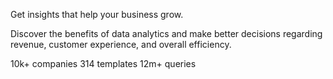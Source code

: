 Get insights that help your business grow.

Discover the benefits of data analytics and make better decisions regarding revenue, customer
experience, and overall efficiency.

10k+ companies
314 templates
12m+ queries
